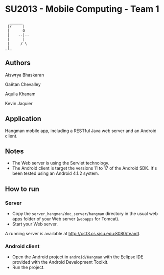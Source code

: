 SU2013 - Mobile Computing - Team 1
==================================

      ______
     |/     |
     |      O  
     |    --|--
     |      |
     |     / \
    _|_
    

Authors
-------

Aiswrya Bhaskaran

Gaëtan Chevalley

Aquila Khanam

Kevin Jaquier

Application
-----------

Hangman mobile app, including a RESTful Java web server and an Android client.

Notes
-----

* The Web server is using the Servlet technology. 
* The Android client is target the versions 11 to 17 of the Android SDK. It's been tested using an Android 4.1.2 system.

How to run
----------

### Server

* Copy the `server_hangman/doc_server/hangman` directory in the usual web apps folder of your Web server (`webapps` for Tomcat).
* Start your Web server.

A running server is available at http://cs13.cs.sjsu.edu:8080/team1.

### Android client

* Open the Android project in `android/Hangman` with the Eclipse IDE provided with the Android Development Toolkit.
* Run the project.
